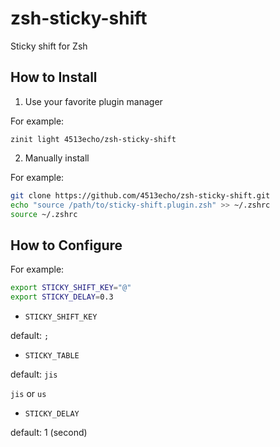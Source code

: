 # zsh-sticky-shift

Sticky shift for Zsh

## How to Install

1. Use your favorite plugin manager

For example:

```sh:zinit
zinit light 4513echo/zsh-sticky-shift
```

2. Manually install

For example:

```sh
git clone https://github.com/4513echo/zsh-sticky-shift.git
echo "source /path/to/sticky-shift.plugin.zsh" >> ~/.zshrc
source ~/.zshrc
```

## How to Configure

For example:

```sh
export STICKY_SHIFT_KEY="@"
export STICKY_DELAY=0.3
```

* `STICKY_SHIFT_KEY`

default: `;`

* `STICKY_TABLE`

default: `jis`

`jis` or `us`

* `STICKY_DELAY`

default: 1 (second)
